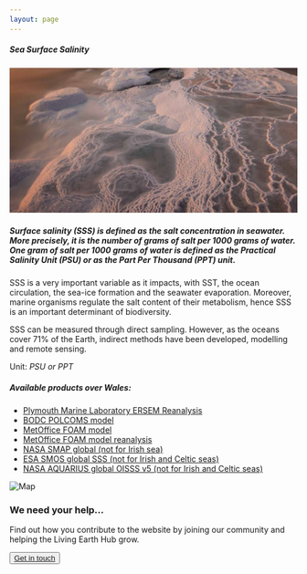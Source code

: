 ```yaml
---
layout: page
---
```


<!-- Content-section-start -->
<div class="container">
    <div class="row">
        <div class="col-12 mt-60">
            <h5 class="common-title">Sea Surface Salinity</h5>
        </div>
        <div class="col-xs-12 col-sm-12 col-ms-9 col-lg-9 col-xl-9 col-xxl-9">
            <div class="common-image pb-5">
                <img src="/assets/img/wales/big/sea-surface-salinity.jpg" class="img-fluid" alt="Sea Surface Salinity">
            </div>
            <div>
                <h5 class="font-weight-bold">Surface salinity (SSS) is defined as the salt concentration in seawater. More precisely, it is the number of grams of salt per 1000 grams of water. One gram of salt per 1000 grams of water is defined as the Practical Salinity Unit (PSU) or as the Part Per Thousand (PPT) unit.</h5>
                <div class="pt-4">
                    <p>SSS is a very important variable as it impacts, with SST, the ocean circulation, the sea-ice formation and the seawater evaporation. Moreover, marine organisms regulate the salt content of their metabolism, hence SSS is an important determinant of biodiversity.</p>
                    <p>SSS can be measured through direct sampling. However, as the oceans cover 71% of the Earth, indirect methods have been developed, modelling and remote sensing.</p>
                    <p>Unit: <i>PSU or PPT</i></p>
                </div>
            </div>
            <div class="row">
                <div class="col-xs-12 col-sm-6 col-md-7 col-lg-8">
                    <div class="py-5">
                        <h5 class="font-weight-bold mb-4">Available products over Wales:</h5>
                        <ul class="list-title">
                            <li class="list-item"><a href="https://www.pml.ac.uk/Modelling_at_PML/Models/ERSEM" target="_blank">Plymouth Marine Laboratory ERSEM Reanalysis</a></li>
                            <li class="list-item"><a href="https://www.bodc.ac.uk/data/numerical_model_data/" target="_blank">BODC POLCOMS model</a></li>
                            <li class="list-item"><a href="http://marine.copernicus.eu/services-portfolio/access-to-products/?option=com_csw&amp;view=details&amp;product_id=NORTHWESTSHELF_ANALYSIS_FORECAST_PHYS_004_001_b" target="_blank">MetOffice FOAM model</a></li>
                            <li class="list-item"><a href="http://marine.copernicus.eu/services-portfolio/access-to-products/?option=com_csw&amp;view=details&amp;product_id=NORTHWESTSHELF_REANALYSIS_PHYS_004_009" target="_blank">MetOffice FOAM model reanalysis</a></li>
                            <li class="list-item"><a href="https://podaac.jpl.nasa.gov/announcements/2016-11-18_SMAP_SeaSurfaceSalinity_V2_0_RSS_Release" target="_blank">NASA SMAP global (not for Irish sea)</a></li>
                            <li class="list-item"><a href="https://earth.esa.int/web/guest/-/level-2-ocean-salinity-6895" target="_blank">ESA SMOS global SSS (not for Irish and Celtic seas)</a></li>
                            <li class="list-item"><a href="https://aquarius.umaine.edu/cgi/gal_salinity.htm" target="_blank">NASA AQUARIUS global OISSS v5 (not for Irish and Celtic seas)</a></li>
                        </ul>
                    </div>
                </div>
                <div class="col-xs-12 col-sm-6 col-md-5 col-lg-4">
                    <div class="py-5">
                        <img src="/assets/img/wales/maps/sea-surface-salinity.webp" class="img-fluid" alt="Map">
                    </div>
                </div>
            </div>
        </div>
        <!-- Content-section-end -->
    </div>
</div>
<!-- Content-section-end -->

<!-- get-in-section-Start -->
<div class="container mb-100">
    <div class="get-in-section-main">
        <div class="get-in-section-dsc">
            <h3>We need your help&hellip;</h3>
            <p>Find out how you contribute to the website by joining our community and helping the Living Earth Hub grow.</p>
        </div>
        <button type="button"><a href="/contact/">Get in touch</a></button>
    </div>
</div>
<!-- get-in-section-End -->
